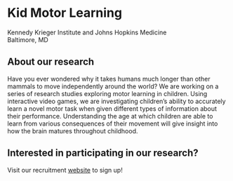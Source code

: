 # Kid Motor Learning
Kennedy Krieger Institute and Johns Hopkins Medicine 
<br> Baltimore, MD

## About our research
Have you ever wondered why it takes humans much longer than other mammals to move independently around the world? We are working on a series of research studies exploring motor learning in children. Using interactive video games, we are investigating children’s ability to accurately learn a novel motor task when given different types of information about their performance. Understanding the age at which children are able to learn from various consequences of their movement will give insight into how the brain matures throughout childhood.

## Interested in participating in our research?
Visit our recruitment [website](https://bit.ly/KidMotorLearning) to sign up!
